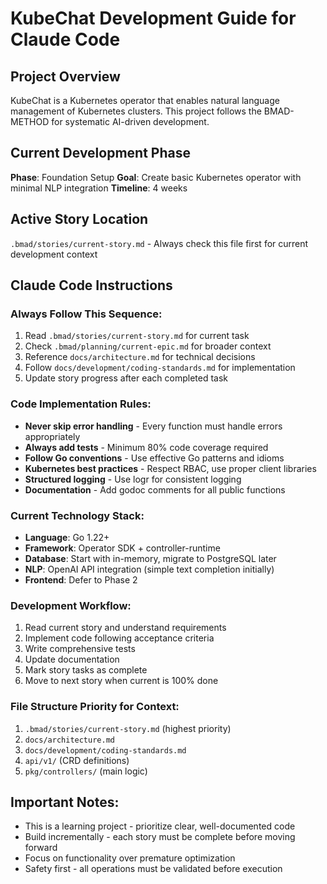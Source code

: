 # KubeChat Development Guide for Claude Code

## Project Overview
KubeChat is a Kubernetes operator that enables natural language management of Kubernetes clusters. This project follows the BMAD-METHOD for systematic AI-driven development.

## Current Development Phase
**Phase**: Foundation Setup
**Goal**: Create basic Kubernetes operator with minimal NLP integration
**Timeline**: 4 weeks

## Active Story Location
`.bmad/stories/current-story.md` - Always check this file first for current development context

## Claude Code Instructions

### Always Follow This Sequence:
1. Read `.bmad/stories/current-story.md` for current task
2. Check `.bmad/planning/current-epic.md` for broader context
3. Reference `docs/architecture.md` for technical decisions
4. Follow `docs/development/coding-standards.md` for implementation
5. Update story progress after each completed task

### Code Implementation Rules:
- **Never skip error handling** - Every function must handle errors appropriately
- **Always add tests** - Minimum 80% code coverage required
- **Follow Go conventions** - Use effective Go patterns and idioms
- **Kubernetes best practices** - Respect RBAC, use proper client libraries
- **Structured logging** - Use logr for consistent logging
- **Documentation** - Add godoc comments for all public functions

### Current Technology Stack:
- **Language**: Go 1.22+
- **Framework**: Operator SDK + controller-runtime
- **Database**: Start with in-memory, migrate to PostgreSQL later
- **NLP**: OpenAI API integration (simple text completion initially)
- **Frontend**: Defer to Phase 2

### Development Workflow:
1. Read current story and understand requirements
2. Implement code following acceptance criteria
3. Write comprehensive tests
4. Update documentation
5. Mark story tasks as complete
6. Move to next story when current is 100% done

### File Structure Priority for Context:
1. `.bmad/stories/current-story.md` (highest priority)
2. `docs/architecture.md`
3. `docs/development/coding-standards.md`
4. `api/v1/` (CRD definitions)
5. `pkg/controllers/` (main logic)

## Important Notes:
- This is a learning project - prioritize clear, well-documented code
- Build incrementally - each story must be complete before moving forward
- Focus on functionality over premature optimization
- Safety first - all operations must be validated before execution

